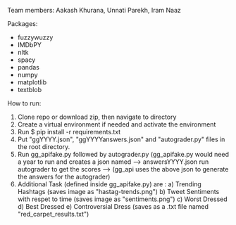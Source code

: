 Team members: Aakash Khurana, Unnati Parekh, Iram Naaz


Packages:
* fuzzywuzzy
* IMDbPY
* nltk
* spacy
* pandas
* numpy
* matplotlib
* textblob


How to run:

1. Clone repo or download zip, then navigate to directory
2. Create a virtual environment if needed and activate the environment
3. Run $ pip install -r  requirements.txt
4. Put "ggYYYY.json", "ggYYYYanswers.json" and "autograder.py" files in the root directory.
6. Run gg_apifake.py followed by autograder.py
  (gg_apifake.py would need a year to run and creates a json named --> answersYYYY.json
  run autograder to get the scores --> (gg_api uses the above json to generate the answers for the autograder)
 7. Additional Task (defined inside gg_apifake.py) are : 
 a) Trending Hashtags (saves image as "hastag-trends.png") 
 b) Tweet Sentiments with respet to time (saves image as "sentiments.png")
 c) Worst Dressed d) Best Dressed e) Controversial Dress (saves as a .txt file named "red_carpet_results.txt") 
   
    
